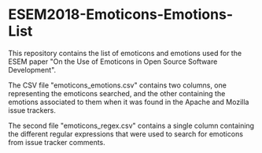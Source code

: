 # ESEM2018-Emoticons-Emotions-List

This repository contains the list of emoticons and emotions used for
the ESEM paper "On the Use of Emoticons in Open Source Software
Development".

The CSV file "emoticons_emotions.csv" contains two columns, one
representing the emoticons searched, and the other containing the
emotions associated to them when it was found in the Apache and
Mozilla issue trackers.

The second file "emoticons_regex.csv" contains a single column
containing the different regular expressions that were used to search
for emoticons from issue tracker comments.
